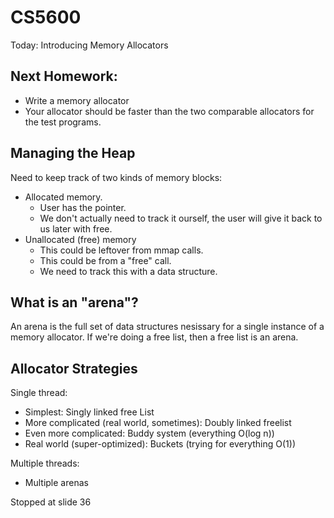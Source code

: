 
# CS5600

Today: Introducing Memory Allocators

## Next Homework:

 - Write a memory allocator
 - Your allocator should be faster than the two comparable allocators
   for the test programs.
   
## Managing the Heap 

Need to keep track of two kinds of memory blocks:

 - Allocated memory.
   - User has the pointer.
   - We don't actually need to track it ourself, the user will give
     it back to us later with free.
 - Unallocated (free) memory
   - This could be leftover from mmap calls.
   - This could be from a "free" call.
   - We need to track this with a data structure.
   
   
## What is an "arena"?

An arena is the full set of data structures nesissary for a single instance of a
memory allocator. If we're doing a free list, then a free list is an arena.





## Allocator Strategies

Single thread:

 - Simplest: Singly linked free List
 - More complicated (real world, sometimes): Doubly linked freelist
 - Even more complicated: Buddy system (everything O(log n))
 - Real world (super-optimized): Buckets (trying for everything O(1))

Multiple threads:

 - Multiple arenas

Stopped at slide 36




